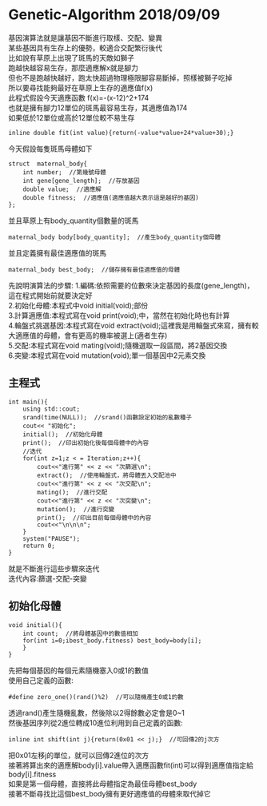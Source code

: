 Genetic-Algorithm 2018/09/09
==============================

基因演算法就是讓基因不斷進行取樣、交配、變異<br/>
某些基因具有生存上的優勢，較適合交配繁衍後代<br/>
比如說有草原上出現了斑馬的天敵如獅子<br/>
跑越快越容易生存，那麼適應解x就是腳力<br/>
但也不是跑越快越好，跑太快超過物理極限腳容易斷掉，照樣被獅子吃掉<br/>
所以要尋找能夠最好在草原上生存的適應值f(x) <br/>
此程式假設今天適應函數 f(x)=-(x-12)^2+174 <br/>
也就是擁有腳力12單位的斑馬最容易生存，其適應值為174 <br/>
如果低於12單位或高於12單位較不易生存<br/>
<pre><code>inline double fit(int value){return(-value*value+24*value+30);}</pre></code>

今天假設每隻斑馬母體如下
<pre><code>struct  maternal_body{
	int number;  //第幾號母體 
	int gene[gene_length];  //存放基因
	double value;  //適應解
	double fitness;  //適應值(適應值越大表示這是越好的基因) 
};</pre></code>
並且草原上有body_quantity個數量的斑馬
<pre><code>maternal_body body[body_quantity];  //產生body_quantity個母體 </pre></code>
並且定義擁有最佳適應值的斑馬
<pre><code>maternal_body best_body;  //儲存擁有最佳適應值的母體  </pre></code>

先說明演算法的步驟:
1.編碼:依照需要的位數來決定基因的長度(gene_length)，這在程式開始前就要決定好<br/>
2.初始化母體:本程式中void initial(void);部份<br/>
3.計算適應值:本程式寫在void print(void);中，當然在初始化時也有計算<br/>
4.輪盤式挑選基因:本程式寫在void extract(void);這裡我是用輪盤式來寫，擁有較大適應值的母體，會有更高的機率被選上(適者生存)<br/>
5.交配:本程式寫在void mating(void);隨機選取一段區間，將2基因交換<br/>
6.突變:本程式寫在void mutation(void);單一個基因中2元素交換<br/>

主程式
------------
<pre><code>int main(){
	using std::cout;
	srand(time(NULL));  //srand()函數設定初始的亂數種子
	cout<< "初始化";
	initial();  //初始化母體 
	print();  //印出初始化後每個母體中的內容
	//迭代 
	for(int z=1;z < = Iteration;z++){
		cout<<"進行第" << z << "次篩選\n"; 
		extract();  //使用輪盤式，將母體丟入交配池中
		cout<<"進行第" << z << "次交配\n";
	    mating();  //進行交配 
	    cout<<"進行第" << z << "次突變\n";
	    mutation();  //進行突變 
	    print();  //印出目前每個母體中的內容
	    cout<<"\n\n\n";
	}
	system("PAUSE");
	return 0;
} </pre></code>

就是不斷進行這些步驟來迭代<br/>
迭代內容:篩選-交配-突變

初始化母體 
-----------
<pre><code>void initial(){
	int count;  //將母體基因中的數值相加 
	for(int i=0;i<body_quantity;i++){
		count=0;
		for(int j=0;j<gene_length;j++){
			body[i].number=i; 
			body[i].gene[j]=zero_one();  //將每個母體的每個基因指定為0或1的數值 
			count=count+body[i].gene[j]*shift(j);  //將此基因序列從2進位轉成10進位 
		}
		body[i].value=count;  //將母體基因中的數值相加 
		body[i].fitness=fit(body[i].value);  //並將適應解代入適應函數得到適應值 
		if(i==0) best_body=body[i];  //找出擁有最佳適應值的母體，複製到最佳母體 
		else if (body[i].fitness>best_body.fitness) best_body=body[i];
	}
}</pre></code>
先把每個基因的每個元素隨機塞入0或1的數值<br/>
使用自己定義的函數:
<pre><code>#define zero_one()(rand()%2)  //可以隨機產生0或1的數 </pre></code>
透過rand()產生隨機亂數，然後除以2得餘數必定會是0~1 <br/>
然後基因序列從2進位轉成10進位利用到自己定義的函數:
<pre><code>inline int shift(int j){return(0x01 << j);}  //可回傳2的j次方 </pre></code>
把0x01左移j的單位，就可以回傳2進位的次方<br/>
接著將算出來的適應解body[i].value帶入適應函數fit(int)可以得到適應值指定給body[i].fitness <br/>
如果是第一個母體，直接將此母體指定為最佳母體best_body <br/>
接著不斷尋找比這個best_body擁有更好適應值的母體來取代掉它 <br/>






